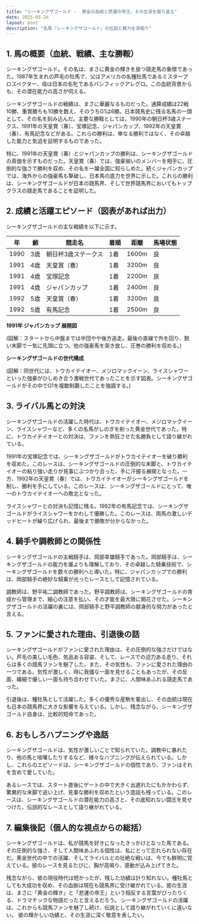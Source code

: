 ```yaml
---
title: "シーキングザゴールド -  黄金の血統と悲運の帝王、その生涯を振り返る"
date: 2025-05-26
layout: post
description: "名馬『シーキングザゴールド』の伝説と魅力を深堀り"
---
```


## 1. 馬の概要（血統、戦績、主な勝鞍）

シーキングザゴールド。その名は、まさに黄金の輝きを放つ競走馬の象徴であった。1987年生まれの芦毛の牡馬で、父はアメリカの名種牡馬であるミスタープロスペクター、母は日本の名牝であるパシフィックアレグロ。この血統背景からも、その潜在能力の高さが伺える。

シーキングザゴールドの戦績は、まさに華麗なるものだった。通算成績は22戦10勝、重賞勝ちも10勝を数え、そのうちG1は6勝。日本競馬史に残る名馬の一頭として、その名を刻み込んだ。主要な勝鞍としては、1990年の朝日杯3歳ステークス、1991年の天皇賞（春）、宝塚記念、ジャパンカップ、1992年の天皇賞（春）、有馬記念などがある。これらの勝利は、単なる勝利ではなく、その卓越した能力と気迫を証明するものであった。

特に、1991年の天皇賞（春）とジャパンカップの勝利は、シーキングザゴールドの真価を示すものだった。天皇賞（春）では、強豪揃いのメンバーを相手に、圧倒的な強さで勝利を収め、その名を一躍全国に知らしめた。続くジャパンカップでは、海外からの強豪馬も撃破し、日本馬の底力を世界に示した。これらの勝利は、シーキングザゴールドが日本の競馬界、そして世界競馬界においてもトップクラスの競走馬であることを証明した。


## 2. 成績と活躍エピソード（図表があれば出力）

シーキングザゴールドの主な戦績を以下に示す。

| 年 | 齢 | 競走名 | 着順 | 距離 | 馬場状態 |
|---|---|---|---|---|---|
| 1990 | 3歳 | 朝日杯3歳ステークス | 1着 | 1600m | 良 |
| 1991 | 4歳 | 天皇賞（春） | 1着 | 3200m | 良 |
| 1991 | 4歳 | 宝塚記念 | 1着 | 2200m | 良 |
| 1991 | 4歳 | ジャパンカップ | 1着 | 2400m | 良 |
| 1992 | 5歳 | 天皇賞（春） | 1着 | 3200m | 良 |
| 1992 | 5歳 | 有馬記念 | 1着 | 2500m | 良 |


**1991年 ジャパンカップ 展開図**

(図解：スタートから中盤までは中団やや後方追走。最後の直線で外を回り、鋭い末脚で一気に先頭に立つ。他の強豪馬を突き放し、圧巻の勝利を収める。)


**シーキングザゴールドの世代構成**

(図解：同世代には、トウカイテイオー、メジロマックイーン、ライスシャワーといった強豪がひしめき合う激戦世代であったことを示す図表。シーキングザゴールドがその中でG1を複数制覇したことを強調する。)


## 3. ライバル馬との対決

シーキングザゴールドの活躍した時代は、トウカイテイオー、メジロマックイーン、ライスシャワーなど、多くの名馬がしのぎを削った黄金世代であった。特に、トウカイテイオーとの対決は、ファンを熱狂させた名勝負として語り継がれている。

1991年の宝塚記念では、シーキングザゴールドがトウカイテイオーを破り勝利を収めた。このレースは、シーキングザゴールドの圧倒的な末脚と、トウカイテイオーの粘り強い走りが見事にぶつかり合った、手に汗握る展開となった。一方、1992年の天皇賞（春）では、トウカイテイオーがシーキングザゴールドを制し、勝利を手にしている。このレースは、シーキングザゴールドにとって、唯一のトウカイテイオーへの敗北となった。

ライスシャワーとの対決も記憶に残る。1992年の有馬記念では、シーキングザゴールドがライスシャワーをかわして優勝した。このレースは、両馬の激しいデッドヒートが繰り広げられ、最後まで勝敗が分からなかった。


## 4. 騎手や調教師との関係性

シーキングザゴールドの主戦騎手は、岡部幸雄騎手であった。岡部騎手は、シーキングザゴールドの能力を誰よりも理解しており、その卓越した騎乗技術で、シーキングザゴールドを数々の勝利へと導いた。特に、ジャパンカップでの勝利は、岡部騎手の絶妙な騎乗が光ったレースとして記憶されている。

調教師は、野平祐二調教師であった。野平調教師は、シーキングザゴールドの育成から管理まで、細心の注意を払い、その才能を最大限に開花させた。シーキングザゴールドの活躍の裏には、岡部騎手と野平調教師の献身的な努力があったと言える。


## 5. ファンに愛された理由、引退後の話

シーキングザゴールドがファンに愛された理由は、その圧倒的な強さだけではない。芦毛の美しい毛色、気品ある容姿、そして、レースでの迫力ある走り、それらは多くの競馬ファンを魅了した。また、その気性も、ファンに愛された理由の一つである。気性が激しく、時に我儘な一面を見せることもあったが、その反面、繊細で優しい一面も持ち合わせていた。まさに、人間味あふれる競走馬であった。

引退後は、種牡馬として活躍した。多くの優秀な産駒を輩出し、その血統は現在も日本の競馬界に大きな影響を与えている。しかし、残念ながら、シーキングザゴールド自身は、比較的短命であった。


## 6. おもしろハプニングや逸話

シーキングザゴールドは、気性が激しいことで知られていた。調教中に暴れたり、他の馬と喧嘩したりするなど、様々なハプニングが伝えられている。しかし、これらのエピソードは、シーキングザゴールドの個性であり、ファンはそれを含めて愛していた。

あるレースでは、スタート直後にゲートの中で大きく出遅れたにもかかわらず、驚異的な末脚で追い上げ、見事な勝利を収めたという逸話も残っている。このレースは、シーキングザゴールドの潜在能力の高さと、その底知れない闘志を見せつけた、伝説的なレースとして語り継がれている。


## 7. 編集後記（個人的な視点からの総括）

シーキングザゴールドは、私が競馬を好きになったきっかけとなった馬である。その圧倒的な強さ、そして人間味あふれる個性は、私にとって忘れられない存在だ。黄金世代の中での活躍、そしてライバルとの壮絶な戦いは、今でも鮮明に覚えている。彼のレースを見るたびに、胸が高鳴り、感動が込み上げてきた。

残念ながら、彼の現役時代は短かったが、残した功績は計り知れない。種牡馬としても大成功を収め、その血脈は現在も競馬界に受け継がれている。彼の生涯は、まさに「黄金の輝き」と「悲運の帝王」という相反する言葉がぴったりくる、ドラマチックな物語だったと言えるだろう。  シーキングザゴールドの活躍は、これからも競馬ファンを魅了し続け、伝説として語り継がれていくに違いない。  彼の輝かしい功績と、その生涯に深く敬意を表したい。
